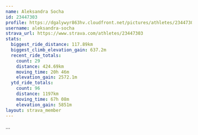 ```yaml
---
name: Aleksandra Socha
id: 23447303
profile: https://dgalywyr863hv.cloudfront.net/pictures/athletes/23447303/14745546/4/large.jpg
username: aleksandra-socha
strava_url: https://www.strava.com/athletes/23447303
stats:
  biggest_ride_distance: 117.89km
  biggest_climb_elevation_gain: 637.2m
  recent_ride_totals:
    count: 29
    distance: 424.69km
    moving_time: 20h 46m
    elevation_gain: 2572.1m
  ytd_ride_totals:
    count: 96
    distance: 1197km
    moving_time: 67h 08m
    elevation_gain: 5851m
layout: strava_member
--- 
```

...
